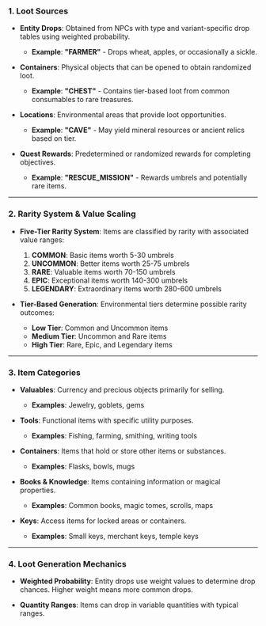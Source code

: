 ### **1. Loot Sources**

- **Entity Drops**:
  Obtained from NPCs with type and variant-specific drop tables using weighted probability.
  - **Example**: **"FARMER"** - Drops wheat, apples, or occasionally a sickle.

- **Containers**:
  Physical objects that can be opened to obtain randomized loot.
  - **Example**: **"CHEST"** - Contains tier-based loot from common consumables to rare treasures.

- **Locations**:
  Environmental areas that provide loot opportunities.
  - **Example**: **"CAVE"** - May yield mineral resources or ancient relics based on tier.

- **Quest Rewards**:
  Predetermined or randomized rewards for completing objectives.
  - **Example**: **"RESCUE_MISSION"** - Rewards umbrels and potentially rare items.

---

### **2. Rarity System & Value Scaling**

- **Five-Tier Rarity System**:
  Items are classified by rarity with associated value ranges:
  1. **COMMON**: Basic items worth 5-30 umbrels
  2. **UNCOMMON**: Better items worth 25-75 umbrels
  3. **RARE**: Valuable items worth 70-150 umbrels
  4. **EPIC**: Exceptional items worth 140-300 umbrels
  5. **LEGENDARY**: Extraordinary items worth 280-600 umbrels

- **Tier-Based Generation**:
  Environmental tiers determine possible rarity outcomes:
  - **Low Tier**: Common and Uncommon items
  - **Medium Tier**: Uncommon and Rare items
  - **High Tier**: Rare, Epic, and Legendary items

---

### **3. Item Categories**

- **Valuables**:
  Currency and precious objects primarily for selling.
  - **Examples**: Jewelry, goblets, gems

- **Tools**:
  Functional items with specific utility purposes.
  - **Examples**: Fishing, farming, smithing, writing tools

- **Containers**:
  Items that hold or store other items or substances.
  - **Examples**: Flasks, bowls, mugs

- **Books & Knowledge**:
  Items containing information or magical properties.
  - **Examples**: Common books, magic tomes, scrolls, maps

- **Keys**:
  Access items for locked areas or containers.
  - **Examples**: Small keys, merchant keys, temple keys

---

### **4. Loot Generation Mechanics**

- **Weighted Probability**:
  Entity drops use weight values to determine drop chances. Higher weight means more common drops.

- **Quantity Ranges**:
  Items can drop in variable quantities with typical ranges.